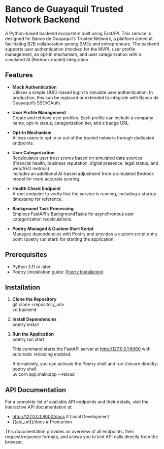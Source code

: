 # Banco de Guayaquil Trusted Network Backend

A Python-based backend ecosystem built using FastAPI. This service is designed for Banco de Guayaquil’s Trusted Network, a platform aimed at facilitating B2B collaboration among SMEs and entrepreneurs. The backend supports user authentication (mocked for the MVP), user profile management, an opt-in mechanism, and user categorization with a simulated AI (Bedrock model) integration.

## Features

- **Mock Authentication**  
  Utilizes a simple UUID-based login to simulate user authentication. In production, this can be replaced or extended to integrate with Banco de Guayaquil’s SSO/OAuth.

- **User Profile Management**  
  Create and retrieve user profiles. Each profile can include a company name, opt-in status, categorization tier, and a badge URL.

- **Opt-In Mechanism**  
  Allows users to opt in or out of the trusted network through dedicated endpoints.

- **User Categorization**  
  Recalculates user trust scores based on simulated data sources (financial health, business reputation, digital presence, legal status, and web/SEO metrics).  
  Includes an additional AI-based adjustment from a simulated Bedrock model for more accurate scoring.

- **Health Check Endpoint**  
  A root endpoint to verify that the service is running, including a startup timestamp for reference.

- **Background Task Processing**  
  Employs FastAPI’s BackgroundTasks for asynchronous user categorization recalculations.

- **Poetry Managed & Custom Start Script**  
  Manages dependencies with Poetry and provides a custom script entry point (poetry run start) for starting the application.

## Prerequisites

- Python 3.11 or later  
- Poetry (installation guide: [Poetry Installation](https://python-poetry.org/docs/#installation))

## Installation

1. **Clone the Repository**  
   git clone <repository_url>  
   cd backend

2. **Install Dependencies**  
   poetry install

3. **Run the Application**  
   poetry run start

   This command starts the FastAPI server at http://127.0.0.1:8000 with automatic reloading enabled.

   Alternatively, you can activate the Poetry shell and run Uvicorn directly:  
   poetry shell  
   uvicorn app.main:app --reload

## API Documentation

For a complete list of available API endpoints and their details, visit the interactive API documentation at:

- http://127.0.0.1:8000/docs # Local Development
- {{api_url}}/docs # Production

This documentation provides an overview of all endpoints, their request/response formats, and allows you to test API calls directly from the browser.

